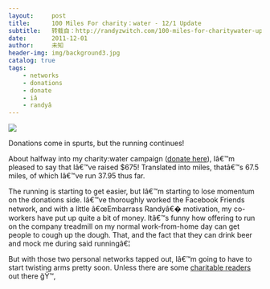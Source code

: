 ```yaml
---
layout:     post
title:      100 Miles For charity：water - 12/1 Update
subtitle:   转载自：http://randyzwitch.com/100-miles-for-charitywater-update-1/
date:       2011-12-01
author:     未知
header-img: img/background3.jpg
catalog: true
tags:
    - networks
    - donations
    - donate
    - iâ
    - randyâ
---
```


![](http://randyzwitch.com/wp-content/uploads/2011/12/100milesfor-charitywater.png)



Donations come in spurts, but the running continues!


About halfway into my charity:water campaign ([donate here](http://mycharitywater.org/100milesforcharitywater)), Iâ€™m pleased to say that Iâ€™ve raised $675! Translated into miles, thatâ€™s 67.5 miles, of which Iâ€™ve run 37.95 thus far.

The running is starting to get easier, but Iâ€™m starting to lose momentum on the donations side. Iâ€™ve thoroughly worked the Facebook Friends network, and with a little â€œEmbarrass Randyâ€� motivation, my co-workers have put up quite a bit of money. Itâ€™s funny how offering to run on the company treadmill on my normal work-from-home day can get people to cough up the dough. That, and the fact that they can drink beer and mock me during said runningâ€¦

But with those two personal networks tapped out, Iâ€™m going to have to start twisting arms pretty soon. Unless there are some [charitable readers](http://mycharitywater.org/100milesforcharitywater) out there ğŸ™‚
